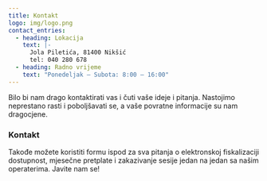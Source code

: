 ```yaml
---
title: Kontakt
logo: img/logo.png
contact_entries:
  - heading: Lokacija
    text: |-
      Jola Piletića, 81400 Nikšić
      tel: 040 280 678
  - heading: Radno vrijeme
    text: "Ponedeljak – Subota: 8:00 – 16:00"
---
```

Bilo bi nam drago kontaktirati vas i čuti vaše ideje i pitanja. Nastojimo neprestano rasti i poboljšavati se, a vaše povratne informacije su nam dragocjene.

<h3 class="f4 b lh-title mb2">Kontakt</h3>

Takođe možete koristiti formu ispod za sva pitanja o elektronskoj fiskalizaciji
dostupnost, mjesečne pretplate i zakazivanje sesije jedan na jedan
sa našim operaterima. Javite nam se!